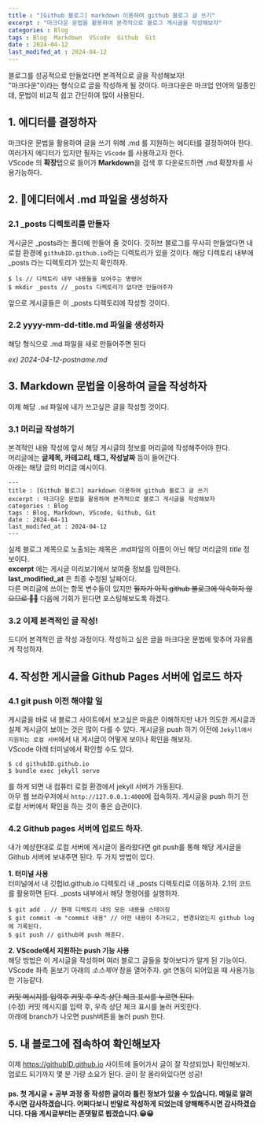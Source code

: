 ```yaml
---
title : "[Github 블로그] markdown 이용하여 github 블로그 글 쓰기"
excerpt : "마크다운 문법을 활용하여 본격적으로 블로그 게시글을 작성해보자"
categories : Blog
tags : Blog  Markdown  VScode  Github  Git
date : 2024-04-12
last_modifed_at : 2024-04-12
---
```


블로그를 성공적으로 만들었다면 본격적으로 글을 작성해보자!   
"마크다운"이라는 형식으로 글을 작성하게 될 것이다. 마크다운은  마크업 언어의 일종인데, 문법이 비교적 쉽고 간단하여 많이 사용된다.

## 1. 에디터를 결정하자
마크다운 문법을 활용하여 글을 쓰기 위해 .md 를 지원하는 에디터를 결정하여아 한다. 여러가지 에디터가 있지만 필자는 `VScode` 를 사용하고자 한다.   
VScode 의 **확장**탭으로 들어가 **Markdown**을 검색 후 다운로드하면 .md 확장자를 사용가능하다.

## 2. 에디터에서 .md 파일을 생성하자
### 2.1 _posts 디렉토리를 만들자
게시글은 _posts라는 폴더에 만들어 줄 것이다. 깃허브 블로그를 무사히 만들었다면 내 로컬 환경에 `githubID.github.io`라는 디렉토리가 있을 것이다. 해당 디렉토리 내부에 _posts 라는 디렉토리가 있는지 확인하자.

```
$ ls // 디렉토리 내부 내용들을 보여주는 명령어
$ mkdir _posts // _posts 디렉토리가 없다면 만들어주자
```
앞으로 게시글들은 이 _posts 디렉토리에 작성할 것이다.

### 2.2 yyyy-mm-dd-title.md 파일을 생성하자
해당 형식으로 .md 파일을 새로 만들어주면 된다

*ex) 2024-04-12-postname.md*

## 3. Markdown 문법을 이용하여 글을 작성하자
이제 해당 `.md` 파일에 내가 쓰고싶은 글을 작성할 것이다.

### 3.1 머리글 작성하기
본격적인 내용 작성에 앞서 해당 게시글의 정보를 머리글에 작성해주어야 한다.  
머리글에는 **글제목, 카테고리, 태그, 작성날짜** 등이 들어간다.  
아래는 해당 글의 머리글 예시이다.
```
---
title : [Github 블로그] markdown 이용하여 github 블로그 글 쓰기
excerpt : 마크다운 문법을 활용하여 본격적으로 블로그 게시글을 작성해보자
categories : Blog
tags : Blog, Markdown, VScode, Github, Git
date : 2024-04-11
last_modifed_at : 2024-04-12
---
```
실제 블로그 제목으로 노출되는 제목은 .md파일의 이름이 아닌 해당 머리글의 *title* 정보이다.   
**excerpt** 에는 게시글 미리보기에서 보여줄 정보를 입력한다.   
**last_modified_at** 은 최종 수정된 날짜이다.   
다른 머리글에 쓰이는 항목 변수들이 있지만 ~~필자가 아직 github 블로그에 익숙하지 않으므로 🥲🥲~~ 다음에 기회가 된다면 포스팅해보도록 하겠다.

### 3.2 이제 본격적인 글 작성!
드디어 본격적인 글 작성 과정이다. 작성하고 싶은 글을 마크다운 문법에 맞추어 자유롭게 작성하자.

## 4. 작성한 게시글을 Github Pages 서버에 업로드 하자
### 4.1 git push 이전 해야할 일
게시글을 바로 내 블로그 사이트에서 보고싶은 마음은 이해하지만 내가 의도한 게시글과 실제 게시글이 보이는 것은 많이 다를 수 있다. 게시글을 push 하기 이전에 `Jekyll에서 지원하는 로컬 서버`에서 내 게시글이 어떻게 보이나 확인을 해보자.   
VScode 아래 터미널에서 확인할 수도 있다.
```
$ cd githubID.github.io
$ bundle exec jekyll serve
```
를 하게 되면 내 컴퓨터 로컬 환경에서 jekyll 서버가 가동된다.   
아무 웹 브라우저에서 `http://127.0.0.1:4000`에 접속하자. 게시글을 push 하기 전 로컬 서버에서 확인을 하는 것이 좋은 습관이다.

### 4.2 Github pages 서버에 업로드 하자.
내가 예상한대로 로컬 서버에 게시글이 올라왔다면 git push를 통해 해당 게시글을 Github 서버에 보내주면 된다. 두 가지 방법이 있다.

**1. 터미널 사용**   
터미널에서 내 깃헙Id.github.io 디렉토리 내 _posts 디렉토리로 이동하자. 2.1의 코드를 활용하면 된다.
_posts 내부에서 해당 명령어를 실행하자.
```
$ git add . // 현재 디렉토리 내의 모든 내용을 스테이징
$ git commit -m "commit 내용" // 어떤 내용이 추가되고, 변경되었는지 github log에 기록된다.
$ git push // github에 push 해준다.
```
   
**2. VScode에서 지원하는 push 기능 사용**   
해당 방법은 이 게시글을 작성하며 여러 블로그 글들을 찾아보다가 알게 된 기능이다.   
VScode 좌측 돋보기 아래의 *소스제어* 창을 열어주자. git 연동이 되어있을 때 사용가능한 기능같다.  

~~커밋 메시지를 입력후 커밋 후 우측 상단 체크 표시를 누르면 된다.~~  
(수정) 커밋 메시지를 입력 후, 우측 상단 체크 표시를 눌러 커밋한다.  
아래에 branch가 나오면 push버튼을 눌러 push 한다.

## 5. 내 블로그에 접속하여 확인해보자
이제 https://githubID.github.io 사이트에 들어가서 글이 잘 작성되었나 확인해보자. 업로드 되기까지 몇 분 가량 소요가 된다. 글이 잘 올라와있다면 성공!

#### ps. 첫 게시글 + 공부 과정 중 작성한 글이라 틀린 정보가 있을 수 있습니다. 메일로 알려주시면 감사하겠습니다. 어쩌다보니 반말로 작성하게 되었는데 양해해주시면 감사하겠습니다. 다음 게시글부터는 존댓말로 뵙겠습니다.😀😀 
